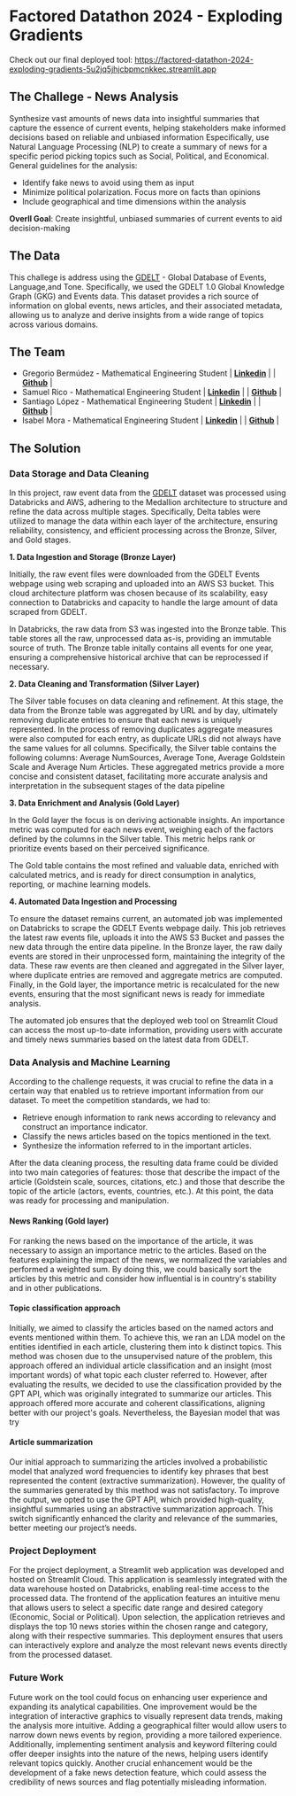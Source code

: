 # Factored Datathon 2024 - Exploding Gradients

Check out our final deployed tool: https://factored-datathon-2024-exploding-gradients-5u2jq5jhjcbpmcnkkec.streamlit.app

## The Challege - News Analysis

Synthesize vast amounts of news data into insightful summaries that capture the essence of current events, helping stakeholders make informed decisions based on reliable and unbiased information Especifically, use Natural Language Processing (NLP) to create a summary of news for a specific period picking topics such as Social, Political, and Economical. General guidelines for the analysis: 

- Identify fake news to avoid using them as input 
- Minimize political polarization. Focus more on facts than opinions
- Include geographical and time dimensions within the analysis 

**Overll Goal**: Create insightful, unbiased summaries of current events to aid decision-making

## The Data

This challege is address using the [GDELT](https://www.gdeltproject.org) - Global Database of Events, Language,and Tone. Specifically, we used the GDELT 1.0 Global Knowledge Graph (GKG) and Events data. This
dataset provides a rich source of information on global events, news articles, and their
associated metadata, allowing us to analyze and derive insights from a wide range of
topics across various domains.

## The Team 

- Gregorio Bermúdez - Mathematical Engineering Student | [**Linkedin**](https://www.linkedin.com/in/gregorio-bermúdez-5a7b3a218/) | | [**Github**](https://github.com/GregorioBermudez) |
- Samuel Rico - Mathematical Engineering Student | [**Linkedin**](https://www.linkedin.com/in/samuel-rico/) | | [**Github**](https://github.com/sricog) |
- Santiago López - Mathematical Engineering Student | [**Linkedin**](https://www.linkedin.com/in/santiagolopezc/) | | [**Github**](https://github.com/Santilopezc) |
- Isabel Mora - Mathematical Engineering Student | [**Linkedin**](https://www.linkedin.com/in/isabel-mora-restrepo-a86031227/) | | [**Github**](https://github.com/isabelmorar) |

## The Solution 

### Data Storage and Data Cleaning

In this project, raw event data from the [GDELT](http://data.gdeltproject.org/events/index.html) dataset was processed using Databricks and AWS, adhering to the Medallion architecture to structure and refine the data across multiple stages. Specifically, Delta tables were utilized to manage the data within each layer of the architecture, ensuring reliability, consistency, and efficient processing across the Bronze, Silver, and Gold stages.

**1. Data Ingestion and Storage (Bronze Layer)**

Initially, the raw event files were downloaded from the GDELT Events webpage using web scraping and uploaded into an AWS S3 bucket. This cloud architecture platform was chosen because of its scalability, easy connection to Databricks and capacity to handle the large amount of data scraped from GDELT. 

In Databricks, the raw data from S3 was ingested into the Bronze table. This table stores all the raw, unprocessed data as-is, providing an immutable source of truth. The Bronze table initally contains all events for one year, ensuring a comprehensive historical archive that can be reprocessed if necessary.

**2. Data Cleaning and Transformation (Silver Layer)**

The Silver table focuses on data cleaning and refinement. At this stage, the data from the Bronze table was aggregated by URL and by day, ultimately removing duplicate entries to ensure that each news is uniquely represented. In the process of removing duplicates aggregate measures were also computed for each entry, as duplicate URLs did not always have the same values for all columns. Specifically, the Silver table contains the following columns: Average NumSources, Average Tone, Average Goldstein Scale and Average Num Articles. These aggregated metrics provide a more concise and consistent dataset, facilitating more accurate analysis and interpretation in the subsequent stages of the data pipeline

**3. Data Enrichment and Analysis (Gold Layer)**

In the Gold layer the focus is on deriving actionable insights. An importance metric was computed for each news event, weighing each of the factors defined by the columns in the Silver table. This metric helps rank or prioritize events based on their perceived significance.

The Gold table contains the most refined and valuable data, enriched with calculated metrics, and is ready for direct consumption in analytics, reporting, or machine learning models. 

**4. Automated Data Ingestion and Processing**

To ensure the dataset remains current, an automated job was implemented on Databricks to scrape the GDELT Events webpage daily. This job retrieves the latest raw events file, uploads it into the AWS S3 Bucket and passes the new data through the entire data pipeline. In the Bronze layer, the raw daily events are stored in their unprocessed form, maintaining the integrity of the data. These raw events are then cleaned and aggregated in the Silver layer, where duplicate entries are removed and aggregate metrics are computed. Finally, in the Gold layer, the importance metric is recalculated for the new events, ensuring that the most significant news is ready for immediate analysis.

The automated job ensures that the deployed web tool on Streamlit Cloud can access the most up-to-date information, providing users with accurate and timely news summaries based on the latest data from GDELT.

### Data Analysis and Machine Learning 

According to the challenge requests, it was crucial to refine the data in a certain way that enabled us to retrieve important information from our dataset.  To meet the competition standards, we had to:
  - Retrieve enough information to rank news according to relevancy and construct an importance indicator.
  - Classify the news articles based on the topics mentioned in the text.
  - Synthesize the information referred to in the important articles.

After the data cleaning process, the resulting data frame could be divided into two main categories of features: those that describe the impact of the article (Goldstein scale, sources, citations, etc.) and those that describe the topic of the article (actors, events, countries, etc.). At this point, the data was ready for processing and manipulation.

#### News Ranking (Gold layer)
For ranking the news based on the importance of the article, it was necessary to assign an importance metric to the articles. Based on the features explaining the impact of the news, we normalized the variables and performed a weighted sum. By doing this, we could basically sort the articles by this metric and consider how influential is in country's stability and in other publications.

#### Topic classification approach
Initially, we aimed to classify the articles based on the named actors and events mentioned within them. To achieve this, we ran an LDA model on the entities identified in each article, clustering them into k distinct topics. This method was chosen due to the unsupervised nature of the problem, this approach offered an individual article classification and an insight (most important words) of what topic each cluster referred to.
However, after evaluating the results, we decided to use the classification provided by the GPT API, which was originally integrated to summarize our articles. This approach offered more accurate and coherent classifications, aligning better with our project's goals. Nevertheless, the Bayesian model that was try 

#### Article summarization
Our initial approach to summarizing the articles involved a probabilistic model that analyzed word frequencies to identify key phrases that best represented the content (extractive summarization). However, the quality of the summaries generated by this method was not satisfactory. To improve the output, we opted to use the GPT API, which provided high-quality, insightful summaries using an abstractive summarization approach. This switch significantly enhanced the clarity and relevance of the summaries, better meeting our project’s needs.



### Project Deployment

For the project deployment, a Streamlit web application was developed and hosted on Streamlit Cloud. This application is seamlessly integrated with the data warehouse hosted on Databricks, enabling real-time access to the processed data. The frontend of the application features an intuitive menu that allows users to select a specific date range and desired category (Economic, Social or Political). Upon selection, the application retrieves and displays the top 10 news stories within the chosen range and category, along with their respective summaries. This deployment ensures that users can interactively explore and analyze the most relevant news events directly from the processed dataset. 

### Future Work 

Future work on the tool could focus on enhancing user experience and expanding its analytical capabilities. One improvement would be the integration of interactive graphics to visually represent data trends, making the analysis more intuitive. Adding a geographical filter would allow users to narrow down news events by region, providing a more tailored experience. Additionally, implementing sentiment analysis and keyword filtering could offer deeper insights into the nature of the news, helping users identify relevant topics quickly. Another crucial enhancement would be the development of a fake news detection feature, which could assess the credibility of news sources and flag potentially misleading information. 

